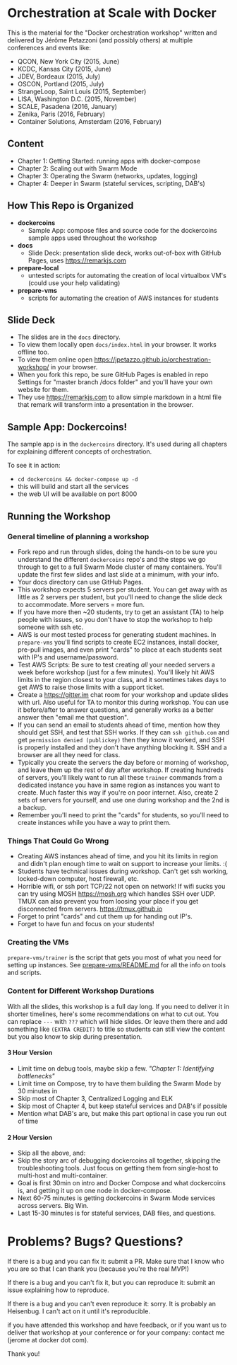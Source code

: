 # Orchestration at Scale with Docker

This is the material for the "Docker orchestration workshop"
written and delivered by Jérôme Petazzoni (and possibly others)
at multiple conferences and events like:

- QCON, New York City (2015, June)
- KCDC, Kansas City (2015, June)
- JDEV, Bordeaux (2015, July)
- OSCON, Portland (2015, July)
- StrangeLoop, Saint Louis (2015, September)
- LISA, Washington D.C. (2015, November)
- SCALE, Pasadena (2016, January)
- Zenika, Paris (2016, February)
- Container Solutions, Amsterdam (2016, February)

## Content
- Chapter 1: Getting Started: running apps with docker-compose
- Chapter 2: Scaling out with Swarm Mode
- Chapter 3: Operating the Swarm (networks, updates, logging)
- Chapter 4: Deeper in Swarm (stateful services, scripting, DAB's)

## How This Repo is Organized
- **dockercoins**
  - Sample App: compose files and source code for the dockercoins sample apps
  used throughout the workshop
- **docs**
  - Slide Deck: presentation slide deck, works out-of-box with GitHub Pages,
  uses https://remarkjs.com
- **prepare-local**
  - untested scripts for automating the creation of local virtualbox VM's
  (could use your help validating)
- **prepare-vms**
  - scripts for automating the creation of AWS instances for students

## Slide Deck
- The slides are in the `docs` directory.
- To view them locally open `docs/index.html` in your browser. It works
offline too.
- To view them online open https://jpetazzo.github.io/orchestration-workshop/
in your browser.
- When you fork this repo, be sure GitHub Pages is enabled in repo Settings
for "master branch /docs folder" and you'll have your own website for them.
- They use https://remarkjs.com to allow simple markdown in a html file that
remark will transform into a presentation in the browser.

## Sample App: Dockercoins!

The sample app is in the `dockercoins` directory. It's used during all chapters
for explaining different concepts of orchestration.

To see it in action:

- `cd dockercoins && docker-compose up -d`
- this will build and start all the services
- the web UI will be available on port 8000

## Running the Workshop

### General timeline of planning a workshop

- Fork repo and run through slides, doing the hands-on to be sure you
understand the different `dockercoins` repo's and the steps we go through to
get to a full Swarm Mode cluster of many containers. You'll update the first
few slides and last slide at a minimum, with your info.
- Your docs directory can use GitHub Pages.
- This workshop expects 5 servers per student. You can get away with as little
as 2 servers per student, but you'll need to change the slide deck to
accommodate. More servers = more fun.
- If you have more then ~20 students, try to get an assistant (TA) to help
people with issues, so you don't have to stop the workshop to help someone
with ssh etc.
- AWS is our most tested process for generating student machines. In
`prepare-vms` you'll find scripts to create EC2 instances, install docker,
pre-pull images, and even print "cards" to place at each students seat with
IP's and username/password.
- Test AWS Scripts: Be sure to test creating *all* your needed servers a week
before workshop (just for a few minutes). You'll likely hit AWS limits in the
region closest to your class, and it sometimes takes days to get AWS to raise
those limits with a support ticket.
- Create a https://gitter.im chat room for your workshop and update slides
with url. Also useful for TA to monitor this during workshop. You can use it
before/after to answer questions, and generally works as a better answer then
"email me that question".
- If you can send an email to students ahead of time, mention how they should
get SSH, and test that SSH works. If they can `ssh github.com` and get
`permission denied (publickey)` then they know it worked, and SSH is properly
installed and they don't have anything blocking it. SSH and a browser are all
they need for class.
- Typically you create the servers the day before or morning of workshop, and
leave them up the rest of day after workshop. If creating hundreds of servers,
you'll likely want to run all these `trainer` commands from a dedicated
instance you have in same region as instances you want to create. Much faster
this way if you're on poor internet. Also, create 2 sets of servers for
yourself, and use one during workshop and the 2nd is a backup.
- Remember you'll need to print the "cards" for students, so you'll need to
create instances while you have a way to print them.

### Things That Could Go Wrong
 - Creating AWS instances ahead of time, and you hit its limits in region and
 didn't plan enough time to wait on support to increase your limits. :(
 - Students have technical issues during workshop. Can't get ssh working,
 locked-down computer, host firewall, etc.
 - Horrible wifi, or ssh port TCP/22 not open on network! If wifi sucks you
 can try using MOSH https://mosh.org which handles SSH over UDP. TMUX can also
 prevent you from loosing your place if you get disconnected from servers.
 https://tmux.github.io
 - Forget to print "cards" and cut them up for handing out IP's.
 - Forget to have fun and focus on your students!

### Creating the VMs

`prepare-vms/trainer` is the script that gets you most of what you need for
setting up instances. See
[prepare-vms/README.md](/jpetazzo/orchestration-workshop/tree/master/prepare-vms)
for all the info on tools and scripts.

### Content for Different Workshop Durations

With all the slides, this workshop is a full day long. If you need to deliver
it in shorter timelines, here's some recommendations on what to cut out. You
can replace `---` with `???` which will hide slides. Or leave them there and
add something like `(EXTRA CREDIT)` to title so students can still view the
content but you also know to skip during presentation.

#### 3 Hour Version
  - Limit time on debug tools, maybe skip a few. *"Chapter 1:
  Identifying bottlenecks"*
  - Limit time on Compose, try to have them building the Swarm Mode by 30
  minutes in
  - Skip most of Chapter 3, Centralized Logging and ELK
  - Skip most of Chapter 4, but keep stateful services and DAB's if possible
  - Mention what DAB's are, but make this part optional in case you run out
  of time

#### 2 Hour Version
  - Skip all the above, and:
  - Skip the story arc of debugging dockercoins all together, skipping the
  troubleshooting tools. Just focus on getting them from single-host to
  multi-host and multi-container.
  - Goal is first 30min on intro and Docker Compose and what dockercoins is,
  and getting it up on one node in docker-compose.
  - Next 60-75 minutes is getting dockercoins in Swarm Mode services across
  servers. Big Win.
  - Last 15-30 minutes is for stateful services, DAB files, and questions.


# Problems? Bugs? Questions?

If there is a bug and you can fix it: submit a PR.
Make sure that I know who you are so that I can thank you
(because you're the real MVP!)

If there is a bug and you can't fix it, but you can
reproduce it: submit an issue explaining how to reproduce.

If there is a bug and you can't even reproduce it:
sorry. It is probably an Heisenbug. I can't act on it
until it's reproducible.

if you have attended this workshop and have feedback,
or if you want us to deliver that workshop at your
conference or for your company: contact me (jerome
at docker dot com).

Thank you!
